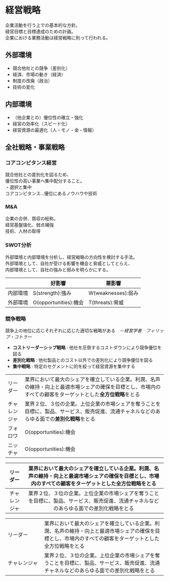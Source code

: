 # 経営戦略 #

企業活動を行う上での基本的な方針。  
経営目標と目標達成のための計画。  
企業における業務活動は経営戦略に則って行われる。  

## 外部環境 ##
- 競合他社との競争（差別化）　　
- 経済、市場の動き（経済）　　
- 制度の改廃（政治）　　
- 技術の変化　　

## 内部環境 ##
- （他企業との）優位性の確立・強化  
- 経営の効率化（スピード化）
- 経営資源の最適化（人・モノ・金・情報）


## 全社戦略・事業戦略 ##
### コアコンピタンス経営 ###
競合他社との差別化を図るため、  
優位性の高い事業へ集中配分すること。  
・選択と集中  
コアコンピタンス…優位にあるノウハウや技術  
### M&A ###
企業の合併、買収の総称。  
経営基盤強化、弱点補強  
技術、人材の取得  
### SWOT分析 ###
外部環境と内部環境を分析し、経営戦略の方向性を検討する手法。  
外部環境として、自社が受ける影響を機会と脅威としてとらえ、  
内部環境として、自社の強みと弱みを明らかにする。  

| | 好影響 | 悪影響 |
----|----|---- 
| 内部環境 | S(strength):強み | W(weaknesses):弱み |
| 外部環境 | O(opportunities):機会 | T(threats):脅威 |
  
### 競争戦略 ###
競争上の地位に応じそれぞれに応じた適切な戦略がある　－*経営学者　フィリップ・コトラー*
- **コストリーダーシップ戦略** : 他社を圧倒するコストダウンにより競争優位を図る
- **差別化戦略** : 他社製品とのコスト以外での差別化により競争優位を図る
- **集中戦略** : 特定のセグメントに的を絞って経営資源を集中する

| | |
|---------|----|
| リーダー | 業界において最大のシェアを確立している企業。利潤、名声の維持・向上と最適市場シェアの確保を目標とし、市場内のすべての顧客をターゲットとした**全方位戦略**をとる |
| チャレンジャ | 業界２位、３位の企業。上位企業の市場シェアを奪うことを目標に、製品、サービス、販売促進、流通チャネルなどのあらゆる面での**差別化戦略**をとる |
| フォロワ | O(opportunities):機会 | T(threats):脅威 |
| ニッチャ | O(opportunities):機会 | T(threats):脅威 |


|	リーダー	|	業界において最大のシェアを確立している企業。利潤、名声の維持・向上と最適市場シェアの確保を目標とし、市場内のすべての顧客をターゲットとした全方位戦略をとる	|
|	:-:	|	:-:	|
|	チャレンジャ	|	業界２位、３位の企業。上位企業の市場シェアを奪うことを目標に、製品、サービス、販売促進、流通チャネルなどのあらゆる面での差別化戦略をとる	|

<table align="center">
    <tr>
        <td align="left" width="100">リーダー</td>
        <td align="left">業界において最大のシェアを確立している企業。利潤、名声の維持・向上と最適市場シェアの確保を目標とし、市場内のすべての顧客をターゲットとした全方位戦略をとる</td>
    </tr>
    <tr>
        <td align="left" >チャレンジャ</td>
        <td align="left">業界２位、３位の企業。上位企業の市場シェアを奪うことを目標に、製品、サービス、販売促進、流通チャネルなどのあらゆる面での差別化戦略をとる</td>
    </tr>
</table>
